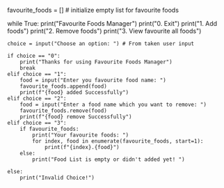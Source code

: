 favourite_foods = [] # initialize empty list for favourite foods

while True:
    print("Favourite Foods Manager")
    print("0. Exit")
    print("1. Add foods")
    print("2. Remove foods")
    print("3. View favourite all foods")
    
    choice = input("Choose an option: ") # From taken user input
    
    if choice == "0":
        print("Thanks for using Favourite Foods Manager")
        break
    elif choice == "1":
        food = input("Enter you favourite food name: ")
        favourite_foods.append(food)
        print(f"{food} added Successfully")
    elif choice == "2":
        food = input("Enter a food name which you want to remove: ")
        favourite_foods.remove(food)
        print(f"{food} remove Successfully")
    elif choice == "3":
        if favourite_foods:
            print("Your favourite foods: ")
            for index, food in enumerate(favourite_foods, start=1):
                print(f"{index}.{food}")
        else:
            print("Food List is empty or didn't added yet! ")
            
    else:
        print("Invalid Choice!")
